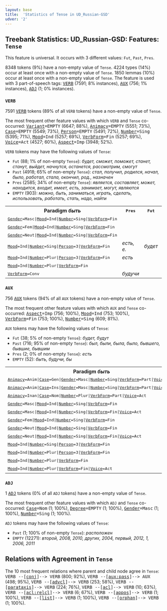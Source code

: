 ```yaml
---
layout: base
title:  'Statistics of Tense in UD_Russian-GSD'
udver: '2'
---
```


## Treebank Statistics: UD_Russian-GSD: Features: `Tense`

This feature is universal.
It occurs with 3 different values: `Fut`, `Past`, `Pres`.

8348 tokens (9%) have a non-empty value of `Tense`.
4224 types (14%) occur at least once with a non-empty value of `Tense`.
1850 lemmas (10%) occur at least once with a non-empty value of `Tense`.
The feature is used with 3 part-of-speech tags: <tt><a href="ru_gsd-pos-VERB.html">VERB</a></tt> (7591; 8% instances), <tt><a href="ru_gsd-pos-AUX.html">AUX</a></tt> (756; 1% instances), <tt><a href="ru_gsd-pos-ADJ.html">ADJ</a></tt> (1; 0% instances).

### `VERB`

7591 <tt><a href="ru_gsd-pos-VERB.html">VERB</a></tt> tokens (89% of all `VERB` tokens) have a non-empty value of `Tense`.

The most frequent other feature values with which `VERB` and `Tense` co-occurred: <tt><a href="ru_gsd-feat-Variant.html">Variant</a></tt><tt>=EMPTY</tt> (6647; 88%), <tt><a href="ru_gsd-feat-Animacy.html">Animacy</a></tt><tt>=EMPTY</tt> (5551; 73%), <tt><a href="ru_gsd-feat-Case.html">Case</a></tt><tt>=EMPTY</tt> (5549; 73%), <tt><a href="ru_gsd-feat-Person.html">Person</a></tt><tt>=EMPTY</tt> (5491; 72%), <tt><a href="ru_gsd-feat-Number.html">Number</a></tt><tt>=Sing</tt> (5395; 71%), <tt><a href="ru_gsd-feat-Mood.html">Mood</a></tt><tt>=Ind</tt> (5257; 69%), <tt><a href="ru_gsd-feat-VerbForm.html">VerbForm</a></tt><tt>=Fin</tt> (5257; 69%), <tt><a href="ru_gsd-feat-Voice.html">Voice</a></tt><tt>=Act</tt> (4527; 60%), <tt><a href="ru_gsd-feat-Aspect.html">Aspect</a></tt><tt>=Imp</tt> (3948; 52%).

`VERB` tokens may have the following values of `Tense`:

* `Fut` (88; 1% of non-empty `Tense`): <em>будет, сможет, поможет, станет, станут, выйдет, начнутся, останется, рассмотрим, смогут</em>
* `Past` (4918; 65% of non-empty `Tense`): <em>стал, получил, родился, начал, было, работал, стала, окончил, род., назначен</em>
* `Pres` (2585; 34% of non-empty `Tense`): <em>является, составляет, может, находится, входит, имеет, есть, занимает, могут, являются</em>
* `EMPTY` (903): <em>можно, быть, заниматься, играть, сделать, использовать, работать, стать, надо, найти</em>

<table>
  <tr><th>Paradigm <i>быть</i></th><th><tt>Pres</tt></th><th><tt>Fut</tt></th><th><tt>Past</tt></th></tr>
  <tr><td><tt><tt><a href="ru_gsd-feat-Gender.html">Gender</a></tt><tt>=Masc</tt>|<tt><a href="ru_gsd-feat-Mood.html">Mood</a></tt><tt>=Ind</tt>|<tt><a href="ru_gsd-feat-Number.html">Number</a></tt><tt>=Sing</tt>|<tt><a href="ru_gsd-feat-VerbForm.html">VerbForm</a></tt><tt>=Fin</tt></tt></td><td></td><td></td><td><em>был</em></td></tr>
  <tr><td><tt><tt><a href="ru_gsd-feat-Gender.html">Gender</a></tt><tt>=Fem</tt>|<tt><a href="ru_gsd-feat-Mood.html">Mood</a></tt><tt>=Ind</tt>|<tt><a href="ru_gsd-feat-Number.html">Number</a></tt><tt>=Sing</tt>|<tt><a href="ru_gsd-feat-VerbForm.html">VerbForm</a></tt><tt>=Fin</tt></tt></td><td></td><td></td><td><em>была</em></td></tr>
  <tr><td><tt><tt><a href="ru_gsd-feat-Gender.html">Gender</a></tt><tt>=Neut</tt>|<tt><a href="ru_gsd-feat-Mood.html">Mood</a></tt><tt>=Ind</tt>|<tt><a href="ru_gsd-feat-Number.html">Number</a></tt><tt>=Sing</tt>|<tt><a href="ru_gsd-feat-VerbForm.html">VerbForm</a></tt><tt>=Fin</tt></tt></td><td></td><td></td><td><em>было</em></td></tr>
  <tr><td><tt><tt><a href="ru_gsd-feat-Mood.html">Mood</a></tt><tt>=Ind</tt>|<tt><a href="ru_gsd-feat-Number.html">Number</a></tt><tt>=Sing</tt>|<tt><a href="ru_gsd-feat-Person.html">Person</a></tt><tt>=3</tt>|<tt><a href="ru_gsd-feat-VerbForm.html">VerbForm</a></tt><tt>=Fin</tt></tt></td><td><em>есть, е.</em></td><td><em>будет</em></td><td></td></tr>
  <tr><td><tt><tt><a href="ru_gsd-feat-Mood.html">Mood</a></tt><tt>=Ind</tt>|<tt><a href="ru_gsd-feat-Number.html">Number</a></tt><tt>=Plur</tt>|<tt><a href="ru_gsd-feat-Person.html">Person</a></tt><tt>=3</tt>|<tt><a href="ru_gsd-feat-VerbForm.html">VerbForm</a></tt><tt>=Fin</tt></tt></td><td><em>есть</em></td><td></td><td></td></tr>
  <tr><td><tt><tt><a href="ru_gsd-feat-Mood.html">Mood</a></tt><tt>=Ind</tt>|<tt><a href="ru_gsd-feat-Number.html">Number</a></tt><tt>=Plur</tt>|<tt><a href="ru_gsd-feat-VerbForm.html">VerbForm</a></tt><tt>=Fin</tt></tt></td><td></td><td></td><td><em>были</em></td></tr>
  <tr><td><tt><tt><a href="ru_gsd-feat-VerbForm.html">VerbForm</a></tt><tt>=Conv</tt></tt></td><td><em>будучи</em></td><td></td><td></td></tr>
</table>

### `AUX`

756 <tt><a href="ru_gsd-pos-AUX.html">AUX</a></tt> tokens (94% of all `AUX` tokens) have a non-empty value of `Tense`.

The most frequent other feature values with which `AUX` and `Tense` co-occurred: <tt><a href="ru_gsd-feat-Aspect.html">Aspect</a></tt><tt>=Imp</tt> (756; 100%), <tt><a href="ru_gsd-feat-Mood.html">Mood</a></tt><tt>=Ind</tt> (753; 100%), <tt><a href="ru_gsd-feat-VerbForm.html">VerbForm</a></tt><tt>=Fin</tt> (753; 100%), <tt><a href="ru_gsd-feat-Number.html">Number</a></tt><tt>=Sing</tt> (609; 81%).

`AUX` tokens may have the following values of `Tense`:

* `Fut` (38; 5% of non-empty `Tense`): <em>будет, будут</em>
* `Past` (716; 95% of non-empty `Tense`): <em>был, были, была, было, бывшего, бывшие, бывшим</em>
* `Pres` (2; 0% of non-empty `Tense`): <em>есть</em>
* `EMPTY` (52): <em>быть, будучи, бы</em>

<table>
  <tr><th>Paradigm <i>быть</i></th><th><tt>Pres</tt></th><th><tt>Fut</tt></th><th><tt>Past</tt></th></tr>
  <tr><td><tt><tt><a href="ru_gsd-feat-Animacy.html">Animacy</a></tt><tt>=Anim</tt>|<tt><a href="ru_gsd-feat-Case.html">Case</a></tt><tt>=Gen</tt>|<tt><a href="ru_gsd-feat-Gender.html">Gender</a></tt><tt>=Masc</tt>|<tt><a href="ru_gsd-feat-Number.html">Number</a></tt><tt>=Sing</tt>|<tt><a href="ru_gsd-feat-VerbForm.html">VerbForm</a></tt><tt>=Part</tt>|<tt><a href="ru_gsd-feat-Voice.html">Voice</a></tt><tt>=Act</tt></tt></td><td></td><td></td><td><em>бывшего</em></td></tr>
  <tr><td><tt><tt><a href="ru_gsd-feat-Animacy.html">Animacy</a></tt><tt>=Anim</tt>|<tt><a href="ru_gsd-feat-Case.html">Case</a></tt><tt>=Ins</tt>|<tt><a href="ru_gsd-feat-Gender.html">Gender</a></tt><tt>=Masc</tt>|<tt><a href="ru_gsd-feat-Number.html">Number</a></tt><tt>=Sing</tt>|<tt><a href="ru_gsd-feat-VerbForm.html">VerbForm</a></tt><tt>=Part</tt>|<tt><a href="ru_gsd-feat-Voice.html">Voice</a></tt><tt>=Act</tt></tt></td><td></td><td></td><td><em>бывшим</em></td></tr>
  <tr><td><tt><tt><a href="ru_gsd-feat-Animacy.html">Animacy</a></tt><tt>=Inan</tt>|<tt><a href="ru_gsd-feat-Case.html">Case</a></tt><tt>=Nom</tt>|<tt><a href="ru_gsd-feat-Number.html">Number</a></tt><tt>=Plur</tt>|<tt><a href="ru_gsd-feat-VerbForm.html">VerbForm</a></tt><tt>=Part</tt>|<tt><a href="ru_gsd-feat-Voice.html">Voice</a></tt><tt>=Act</tt></tt></td><td></td><td></td><td><em>бывшие</em></td></tr>
  <tr><td><tt><tt><a href="ru_gsd-feat-Gender.html">Gender</a></tt><tt>=Masc</tt>|<tt><a href="ru_gsd-feat-Mood.html">Mood</a></tt><tt>=Ind</tt>|<tt><a href="ru_gsd-feat-Number.html">Number</a></tt><tt>=Sing</tt>|<tt><a href="ru_gsd-feat-VerbForm.html">VerbForm</a></tt><tt>=Fin</tt></tt></td><td></td><td></td><td><em>был</em></td></tr>
  <tr><td><tt><tt><a href="ru_gsd-feat-Gender.html">Gender</a></tt><tt>=Masc</tt>|<tt><a href="ru_gsd-feat-Mood.html">Mood</a></tt><tt>=Ind</tt>|<tt><a href="ru_gsd-feat-Number.html">Number</a></tt><tt>=Sing</tt>|<tt><a href="ru_gsd-feat-VerbForm.html">VerbForm</a></tt><tt>=Fin</tt>|<tt><a href="ru_gsd-feat-Voice.html">Voice</a></tt><tt>=Act</tt></tt></td><td></td><td></td><td><em>был</em></td></tr>
  <tr><td><tt><tt><a href="ru_gsd-feat-Gender.html">Gender</a></tt><tt>=Fem</tt>|<tt><a href="ru_gsd-feat-Mood.html">Mood</a></tt><tt>=Ind</tt>|<tt><a href="ru_gsd-feat-Number.html">Number</a></tt><tt>=Sing</tt>|<tt><a href="ru_gsd-feat-VerbForm.html">VerbForm</a></tt><tt>=Fin</tt></tt></td><td></td><td></td><td><em>была</em></td></tr>
  <tr><td><tt><tt><a href="ru_gsd-feat-Gender.html">Gender</a></tt><tt>=Neut</tt>|<tt><a href="ru_gsd-feat-Mood.html">Mood</a></tt><tt>=Ind</tt>|<tt><a href="ru_gsd-feat-Number.html">Number</a></tt><tt>=Sing</tt>|<tt><a href="ru_gsd-feat-VerbForm.html">VerbForm</a></tt><tt>=Fin</tt></tt></td><td></td><td></td><td><em>было</em></td></tr>
  <tr><td><tt><tt><a href="ru_gsd-feat-Gender.html">Gender</a></tt><tt>=Neut</tt>|<tt><a href="ru_gsd-feat-Mood.html">Mood</a></tt><tt>=Ind</tt>|<tt><a href="ru_gsd-feat-Number.html">Number</a></tt><tt>=Sing</tt>|<tt><a href="ru_gsd-feat-VerbForm.html">VerbForm</a></tt><tt>=Fin</tt>|<tt><a href="ru_gsd-feat-Voice.html">Voice</a></tt><tt>=Act</tt></tt></td><td></td><td></td><td><em>было</em></td></tr>
  <tr><td><tt><tt><a href="ru_gsd-feat-Mood.html">Mood</a></tt><tt>=Ind</tt>|<tt><a href="ru_gsd-feat-Number.html">Number</a></tt><tt>=Sing</tt>|<tt><a href="ru_gsd-feat-Person.html">Person</a></tt><tt>=3</tt>|<tt><a href="ru_gsd-feat-VerbForm.html">VerbForm</a></tt><tt>=Fin</tt></tt></td><td><em>есть</em></td><td><em>будет</em></td><td></td></tr>
  <tr><td><tt><tt><a href="ru_gsd-feat-Mood.html">Mood</a></tt><tt>=Ind</tt>|<tt><a href="ru_gsd-feat-Number.html">Number</a></tt><tt>=Plur</tt>|<tt><a href="ru_gsd-feat-Person.html">Person</a></tt><tt>=3</tt>|<tt><a href="ru_gsd-feat-VerbForm.html">VerbForm</a></tt><tt>=Fin</tt></tt></td><td></td><td><em>будут</em></td><td></td></tr>
  <tr><td><tt><tt><a href="ru_gsd-feat-Mood.html">Mood</a></tt><tt>=Ind</tt>|<tt><a href="ru_gsd-feat-Number.html">Number</a></tt><tt>=Plur</tt>|<tt><a href="ru_gsd-feat-VerbForm.html">VerbForm</a></tt><tt>=Fin</tt></tt></td><td></td><td></td><td><em>были</em></td></tr>
  <tr><td><tt><tt><a href="ru_gsd-feat-Mood.html">Mood</a></tt><tt>=Ind</tt>|<tt><a href="ru_gsd-feat-Number.html">Number</a></tt><tt>=Plur</tt>|<tt><a href="ru_gsd-feat-VerbForm.html">VerbForm</a></tt><tt>=Fin</tt>|<tt><a href="ru_gsd-feat-Voice.html">Voice</a></tt><tt>=Act</tt></tt></td><td></td><td></td><td><em>были</em></td></tr>
</table>

### `ADJ`

1 <tt><a href="ru_gsd-pos-ADJ.html">ADJ</a></tt> tokens (0% of all `ADJ` tokens) have a non-empty value of `Tense`.

The most frequent other feature values with which `ADJ` and `Tense` co-occurred: <tt><a href="ru_gsd-feat-Case.html">Case</a></tt><tt>=Nom</tt> (1; 100%), <tt><a href="ru_gsd-feat-Degree.html">Degree</a></tt><tt>=EMPTY</tt> (1; 100%), <tt><a href="ru_gsd-feat-Gender.html">Gender</a></tt><tt>=Masc</tt> (1; 100%), <tt><a href="ru_gsd-feat-Number.html">Number</a></tt><tt>=Sing</tt> (1; 100%).

`ADJ` tokens may have the following values of `Tense`:

* `Past` (1; 100% of non-empty `Tense`): <em>расположен</em>
* `EMPTY` (12271): <em>второй, 2008, 2010, других, 2004, первый, 2012, 1, 2006, 2011</em>

## Relations with Agreement in `Tense`

The 10 most frequent relations where parent and child node agree in `Tense`:
<tt>VERB --[<tt><a href="ru_gsd-dep-conj.html">conj</a></tt>]--> VERB</tt> (800; 92%),
<tt>VERB --[<tt><a href="ru_gsd-dep-aux-pass.html">aux:pass</a></tt>]--> AUX</tt> (498; 95%),
<tt>VERB --[<tt><a href="ru_gsd-dep-advcl.html">advcl</a></tt>]--> VERB</tt> (253; 58%),
<tt>VERB --[<tt><a href="ru_gsd-dep-parataxis.html">parataxis</a></tt>]--> VERB</tt> (224; 76%),
<tt>VERB --[<tt><a href="ru_gsd-dep-acl.html">acl</a></tt>]--> VERB</tt> (10; 63%),
<tt>VERB --[<tt><a href="ru_gsd-dep-acl-relcl.html">acl:relcl</a></tt>]--> VERB</tt> (6; 67%),
<tt>VERB --[<tt><a href="ru_gsd-dep-appos.html">appos</a></tt>]--> VERB</tt> (1; 100%),
<tt>VERB --[<tt><a href="ru_gsd-dep-list.html">list</a></tt>]--> VERB</tt> (1; 100%),
<tt>VERB --[<tt><a href="ru_gsd-dep-orphan.html">orphan</a></tt>]--> VERB</tt> (1; 100%).

